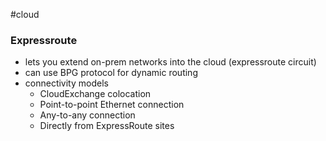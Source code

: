 #cloud
### Expressroute
- lets you extend on-prem networks into the cloud (expressroute circuit)
- can use BPG protocol for dynamic routing
- connectivity models
	- CloudExchange colocation
	- Point-to-point Ethernet connection
	- Any-to-any connection
	- Directly from ExpressRoute sites